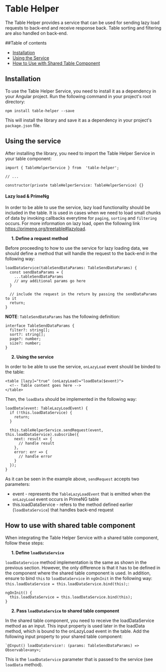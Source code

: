 
# Table Helper


The Table Helper provides a service that can be used for sending lazy load requests to back-end and receive response back. Table sorting and filtering are also handled on back-end.


##Table of contents

- [Installation](#installation)
- [Using the Service](#using-the-service)
- [How to Use with Shared Table Component](#how-to-use-with-shared-table-component)


## Installation


To use the Table Helper Service, you need to install it as a dependency in your Angular project. Run the following command in your project's root directory:

`npm install table-helper --save`

This will install the library and save it as a dependency in your project's `package.json` file.


## Using the service


After installing the library, you need to import the Table Helper Service in your table component:

    import { TableHelperService } from  'table-helper';
    
    // ...

    constructor(private tableHelperService: TableHelperService) {}

#### Lazy load & PrimeNg

In order to be able to use the service, lazy load functionality should be included in the table. It is used in cases when we need to load small chunks of data by invoking callbacks everytime for `paging`, `sorting` and `filtering` occurs. For more information on lazy load, open the following link https://primeng.org/treetable#lazyload.

&nbsp;&nbsp;&nbsp;&nbsp;&nbsp;**1. Define a request method**

Before proceeding to how to use the service for lazy loading data, we should define a method that will handle the request to the back-end in the following way:

    loadDataService(tableSendDataParams: TableSendDataParams) {
      const sendDataParams = {
        ...tableSendDataParams
        // any additional params go here
      }
      
      // include the request in the return by passing the sendDataParams to it
      return;
    }

**NOTE**: `TableSendDataParams` has the following definition:

    interface TableSendDataParams {
      filter?: string[];
      sort?: string[];
      page?: number;
      size?: number;
    }

&nbsp;&nbsp;&nbsp;&nbsp;&nbsp;**2. Using the service**

In order to be able to use the service, `onLazyLoad` event should be binded to the table:

    <table [lazy]="true" (onLazyLoad)="loadData($event)">
      <!-- Table content goes here -->
    </table>

Then, the `loadData` should be implemented in the following way:

    loadData(event: TableLazyLoadEvent) {
      if (!this.loadDataService) {
        return;
      }
      
      this.tableHelperService.sendRequest(event, this.loadDataService).subscribe({
        next: result => {
          // handle result
        },
        error: err => {
          // handle error
        }
      });
    }

As it can be seen in the example above, `sendRequest` accepts two parameters:

 - event - represents the `TableLazyLoadEvent` that is emitted when the `onLazyLoad` event occurs in PrimeNG table
 - this.loadDataService - refers to the method defined earlier (`loadDataService`) that handles back-end request


## How to use with shared table component

When integrating the Table Helper Service with a shared table component, follow these steps:

&nbsp;&nbsp;&nbsp;&nbsp;&nbsp;**1. Define `loadDataService`**

`loadDataService` method implementation is the same as shown in the previous section. However, the only difference is that it has to be defined in the component where the shared table component is used. In addition, ensure to bind `this` to `loadDataService` in `ngOnInit` in the following way: `this.loadDataService = this.loadDataService.bind(this);`:

    ngOnInit() {
      this.loadDataService = this.loadDataService.bind(this);
    }

&nbsp;&nbsp;&nbsp;&nbsp;&nbsp;**2. Pass `loadDataService` to shared table component**

In the shared table component, you need to receive the loadDataService method as an input. This input property is used later in the loadData method, which is bound to the onLazyLoad event in the table. Add the following input property to your shared table component:


    `@Input() loadDataService!: (params: TableSendDataParams) => Observable<any>;`

This is the `loadDataService` parameter that is passed to the service (see `loadData` method).
